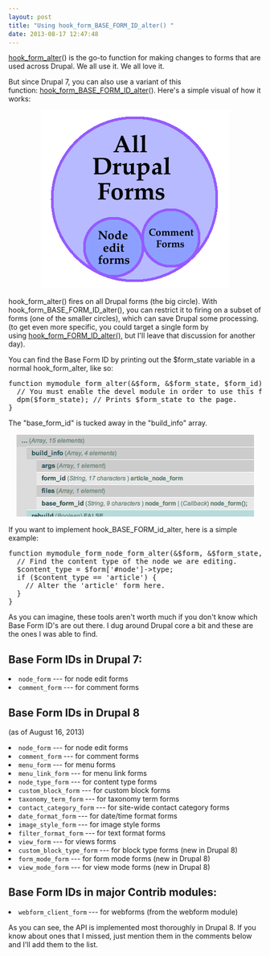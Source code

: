 ```yaml
---
layout: post
title: "Using hook_form_BASE_FORM_ID_alter() "
date: 2013-08-17 12:47:48
---
```


<p class="p1">
  <span class="s1"><a href="https://api.drupal.org/api/drupal/modules%21system%21system.api.php/function/hook_form_alter/7">hook_form_alter</a></span><span class="s2">()</span> is the go-to function for making changes to forms that are used across Drupal. We all use it. We all love it.
</p>

<p class="p1">
  But since Drupal 7, you can also use a variant of this function: <a href="https://api.drupal.org/api/drupal/modules%21system%21system.api.php/function/hook_form_BASE_FORM_ID_alter/7"><span class="s3">hook_form_BASE_FORM_ID_alter</span></a><span class="s2">(). </span>Here's a simple visual of how it works: 
</p>

<p class="p2" style="text-align: center;">
  <img alt="All drupal forms can be divided into subsets, like comment forms or node-edit forms." src="/assets/images/drupal-forms-diagram.png" style="width: 375px; height: 355px;" />
</p>

<p class="p1">
  hook_form_alter() fires on all Drupal forms (the big circle). With hook_form_BASE_FORM_ID_alter(), you can restrict it to firing on a subset of forms (one of the smaller circles), which can save Drupal some processing. (to get even more specific, you could target a single form by using <a href="https://api.drupal.org/api/drupal/modules!system!system.api.php/function/hook_form_FORM_ID_alter/7" target="_blank" title="Drupal API: hook_form_FORM_ID_alter()">hook_form_FORM_ID_alter(),</a> but I'll leave that discussion for another day).
</p>

<p class="p1">
  You can find the Base Form ID by printing out the $form_state variable in a normal hook_form_alter, like so:
</p>

<pre>function mymodule_form_alter(&$form, &$form_state, $form_id) {
  // You must enable the devel module in order to use this function.  
  dpm($form_state); // Prints $form_state to the page.  
}
</pre>

<p class="p1">
  The "base_form_id" is tucked away in the "build_info" array.
</p>

<p class="p1" style="text-align: center;">
  <img alt="The base form id is tucked away in the build_info array." src="/assets/images/drupal_BASE_FORM_ID.png" />
</p>

<p class="p1">
  If you want to implement hook_BASE_FORM_id_alter, here is a simple example:
</p>

<pre>function mymodule_form_node_form_alter(&$form, &$form_state, $form_id) {
  // Find the content type of the node we are editing.
  $content_type = $form[&#39;#node&#39;]-&gt;type;
  if ($content_type == &#39;article&#39;) {
    // Alter the &#39;article&#39; form here.
  }
}
</pre>

<p class="p1">
  As you can imagine, these tools aren't worth much if you don't know which Base Form ID's are out there. I dug around Drupal core a bit and these are the ones I was able to find.
</p>

## Base Form IDs in Drupal 7:

<li class="p5">
  <code>node_form</code> --- for node edit forms
</li>
<li class="p5">
  <code>comment_form</code> --- for comment forms
</li>

## Base Form IDs in Drupal 8

<p class="p5">
  (as of August 16, 2013)
</p>

<li class="p5">
  <code>node_form</code> --- for node edit forms
</li>
<li class="p5">
  <code>comment_form</code> --- for comment forms
</li>
<li class="p5">
  <code>menu_form</code> --- for menu forms
</li>
<li class="p5">
  <code>menu_link_form</code> --- for menu link forms
</li>
<li class="p5">
  <code>node_type_form</code> --- for content type forms
</li>
<li class="p5">
  <code>custom_block_form</code> --- for custom block forms
</li>
<li class="p5">
  <code>taxonomy_term_form</code> --- for taxonomy term forms
</li>
<li class="p5">
  <code>contact_category_form</code> --- for site-wide contact category forms
</li>
<li class="p5">
  <code>date_format_form</code> --- for date/time format forms
</li>
<li class="p5">
  <code>image_style_form</code> --- for image style forms
</li>
<li class="p5">
  <code>filter_format_form</code> --- for text format forms
</li>
<li class="p5">
  <code>view_form</code> --- for views forms
</li>
<li class="p5">
  <code>custom_block_type_form</code> --- for block type forms (new in Drupal 8)
</li>
<li class="p5">
  <code>form_mode_form</code> --- for form mode forms (new in Drupal 8)
</li>
<li class="p5">
  <code>view_mode_form</code> --- for view mode forms (new in Drupal 8)
</li>

## Base Form IDs in major Contrib modules:

<li class="p5">
  <code>webform_client_form</code><b> </b>--- for webforms (from the webform module)
</li>

<p class="p5">
  As you can see, the API is implemented most thoroughly in Drupal 8. If you know about ones that I missed, just mention them in the comments below and I'll add them to the list.
</p>